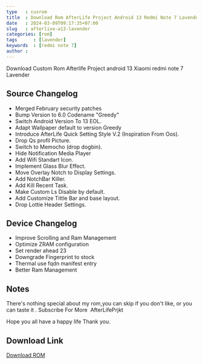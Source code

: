 ```yaml
---
type   : cusrom
title  : Download Rom AfterLife Project Android 13 Redmi Note 7 Lavender
date   : 2024-03-09T09:17:35+07:00
slug   : afterlive-a13-lavender
categories: [rom]
tags      : [lavender]
keywords  : [redmi note 7]
author : 
---
```


Download Custom Rom Afterlife Project android 13 Xiaomi redmi note 7 Lavender

## Source Changelog
- Merged February security patches
- Bump Version to 6.0 Codename "Greedy"
- Switch Android Version To 13 EOL.
- Adapt Wallpaper default to version Greedy
- Introduce AfterLife Quick Setting Style V.2 (Inspiration From Oos).
- Drop Qs profil Picture.
- Switch to Memocho (drop dogbin).
- Hide Notification Media Player
- Add Wifi Standart Icon.
- Implement Glass Blur Effect.
- Move Overlay Notch to Display Settings.
- Add NotchBar Killer.
- Add Kill Recent Task.
- Make Custom Ls Disable by default.
- Add Customize Tittle Bar and base layout.
- Drop Lottie Header Settings.

## Device Changelog
- Improve Scrolling and Ram Management
- Optimize ZRAM configuration
- Set render ahead 23
- Downgrade Fingerprint to stock
- Thermal use fqdn manifest entry
- Better Ram Management

## Notes
There's nothing special about my rom,you can skip if you don't like, or you can taste it . 
Subscribe For More  AfterLifePrjkt

Hope you all have a happy life 
Thank you.

## Download Link
[Download ROM](https://sourceforge.net/projects/afterlife-projects/files/release/lavender/AfterLife-V5.0-Lust-OFFICIAL-lavender-20240116-CoreGApps.zip/download)

